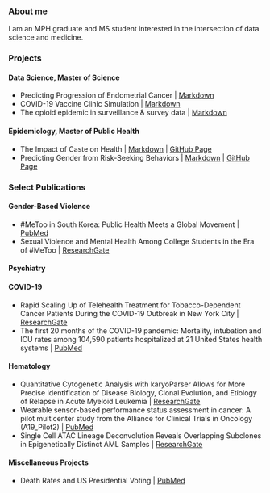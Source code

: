### About me
I am an MPH graduate and MS student interested in the intersection of data science and medicine. 

### Projects

#### Data Science, Master of Science 

* Predicting Progression of Endometrial Cancer | [Markdown](https://github.com/deepssquared/CUNY.MDS/blob/main/DATA602/DATA%20602%20FINAL.ipynb)
* COVID-19 Vaccine Clinic Simulation | [Markdown](https://github.com/deepssquared/CUNY.MDS/blob/main/DATA604/FINAL/FINAL_SUBMISSION.ipynb)
* The opioid epidemic in surveillance & survey data | [Markdown](https://rpubs.com/ddilip94/DATA607FINAL)

#### Epidemiology, Master of Public Health

* The Impact of Caste on Health | [Markdown](https://github.com/deepssquared/caste-health-india) | [GitHub Page](https://deepssquared.github.io/caste-health-india/)
*  Predicting Gender from Risk-Seeking Behaviors | [Markdown](https://github.com/deepssquared/DSII_FinalProject) | [GitHub Page](https://htmlpreview.github.io/?https://github.com/deepssquared/DSII_FinalProject/blob/master/final_report.html)

### Select Publications

#### Gender-Based Violence

* #MeToo in South Korea: Public Health Meets a Global Movement | [PubMed](https://pubmed.ncbi.nlm.nih.gov/35862888/)
* Sexual Violence and Mental Health Among College Students in the Era of #MeToo | [ResearchGate](https://www.researchgate.net/publication/345702710_Sexual_Violence_and_Mental_Health_Among_College_Students_in_the_Era_of_MeToo)
#### Psychiatry

#### COVID-19

* Rapid Scaling Up of Telehealth Treatment for Tobacco-Dependent Cancer Patients During the COVID-19 Outbreak in New York City
 | [ResearchGate](https://www.researchgate.net/publication/342854047_Rapid_Scaling_Up_of_Telehealth_Treatment_for_Tobacco-Dependent_Cancer_Patients_During_the_COVID-19_Outbreak_in_New_York_City)
* The first 20 months of the COVID-19 pandemic: Mortality, intubation and ICU rates among 104,590 patients hospitalized at 21 United States health systems | [PubMed](https://pubmed.ncbi.nlm.nih.gov/36170336/)

#### Hematology

* Quantitative Cytogenetic Analysis with karyoParser Allows for More Precise Identification of Disease Biology, Clonal Evolution, and Etiology of Relapse in Acute Myeloid Leukemia | [ResearchGate](https://www.researchgate.net/publication/365816951_Quantitative_Cytogenetic_Analysis_with_karyoParser_Allows_for_More_Precise_Identification_of_Disease_Biology_Clonal_Evolution_and_Etiology_of_Relapse_in_Acute_Myeloid_Leukemia)
* Wearable sensor-based performance status assessment in cancer: A pilot multicenter study from the Alliance for Clinical Trials in Oncology (A19_Pilot2) | [PubMed](https://pubmed.ncbi.nlm.nih.gov/36812616/)
* Single Cell ATAC Lineage Deconvolution Reveals Overlapping Subclones in Epigenetically Distinct AML Samples | [ResearchGate](https://www.researchgate.net/publication/356494698_Single_Cell_ATAC_Lineage_Deconvolution_Reveals_Overlapping_Subclones_in_Epigenetically_Distinct_AML_Samples)

#### Miscellaneous Projects

* Death Rates and US Presidential Voting | [PubMed](https://pubmed.ncbi.nlm.nih.gov/31898122/)
